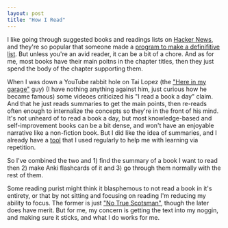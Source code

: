 ```yaml
---
layout: post
title: "How I Read"
---
```


I like going through suggested books and readings lists on [Hacker News](https://news.ycombinator.com), and they're so popular that someone made a [program to make a definifitive list](https://towardsdatascience.com/hacker-news-book-suggestions-64b88099947).
But unless you're an avid reader, it can be a bit of a chore. And as for me, most books have their main poitns in the chapter titles, then they just spend the body of the chapter supporting them.

When I was down a YouTube rabbit hole on Tai Lopez (the ["Here in my garage"](https://knowyourmeme.com/memes/here-in-my-garage) guy) (I have nothing anything against him, just curious how he became famous) some videoes criticized his "I read a book a day" claim. And that he just reads summaries to get the main points, then re-reads often enough to internalize the concepts so they're in the front of his mind.
It's not unheard of to read a book a day, but most knowledge-based and self-improvement books can be a bit dense, and won't have an enjoyable narrative like a non-fiction book.
But I did like the idea of summaries, and I already have a [tool](https://apps.ankiweb.net/) that I used regularly to help me with learning via repetition.

So I've combined the two and 1) find the summary of a book I want to read then 2) make Anki flashcards of it  and 3) go through them normally with the rest of them.

Some reading purist might think it blasphemous to not read a book in it's entirety, or that by not sitting and focusing on reading I'm reducing my ability to focus. The former is just ["No True Scotsman"](https://en.wikipedia.org/wiki/No_true_Scotsman), though the later does have merit. But for me, my concern is getting the text into my noggin, and making sure it sticks, and what I do works for me.
